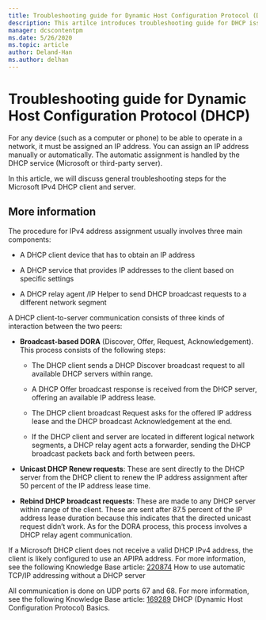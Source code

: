 ```yaml
---
title: Troubleshooting guide for Dynamic Host Configuration Protocol (DHCP)
description: This artilce introduces troubleshooting guide for DHCP issues.
manager: dcscontentpm
ms.date: 5/26/2020
ms.topic: article
author: Deland-Han
ms.author: delhan
---
```

# Troubleshooting guide for Dynamic Host Configuration Protocol (DHCP)

For any device (such as a computer or phone) to be able to operate in a network, it must be assigned an IP address. You can assign an IP address manually or automatically. The automatic assignment is handled by the DHCP service (Microsoft or third-party server).

In this article, we will discuss general troubleshooting steps for the Microsoft IPv4 DHCP client and server.

## More information

The procedure for IPv4 address assignment usually involves three main components:

- A DHCP client device that has to obtain an IP address

- A DHCP service that provides IP addresses to the client based on specific settings

- A DHCP relay agent /IP Helper to send DHCP broadcast requests to a different network segment

A DHCP client-to-server communication consists of three kinds of interaction between the two peers:

- **Broadcast-based DORA** (Discover, Offer, Request, Acknowledgement). This process consists of the following steps:

    - The DHCP client sends a DHCP Discover broadcast request to all available DHCP servers within range.

    - A DHCP Offer broadcast response is received from the DHCP server, offering an available IP address lease.

    - The DHCP client broadcast Request asks for the offered IP address lease and the DHCP broadcast Acknowledgement at the end.

    - If the DHCP client and server are located in different logical network segments, a DHCP relay agent acts a forwarder, sending the DHCP broadcast packets back and forth between peers.

- **Unicast DHCP Renew requests**: These are sent directly to the DHCP server from the DHCP client to renew the IP address assignment after 50 percent of the IP address lease time.

- **Rebind DHCP broadcast requests**: These are made to any DHCP server within range of the client. These are sent after 87.5 percent of the IP address lease duration because this indicates that the directed unicast request didn’t work. As for the DORA process, this process involves a DHCP relay agent communication.

If a Microsoft DHCP client does not receive a valid DHCP IPv4 address, the client is likely configured to use an APIPA address. For more information, see the following Knowledge Base article:
[220874](https://support.microsoft.com/help/220874) How to use automatic TCP/IP addressing without a DHCP server

All communication is done on UDP ports 67 and 68. For more information,
see the following Knowledge Base article:
[169289](https://support.microsoft.com/help/169289) DHCP (Dynamic Host Configuration Protocol) Basics.